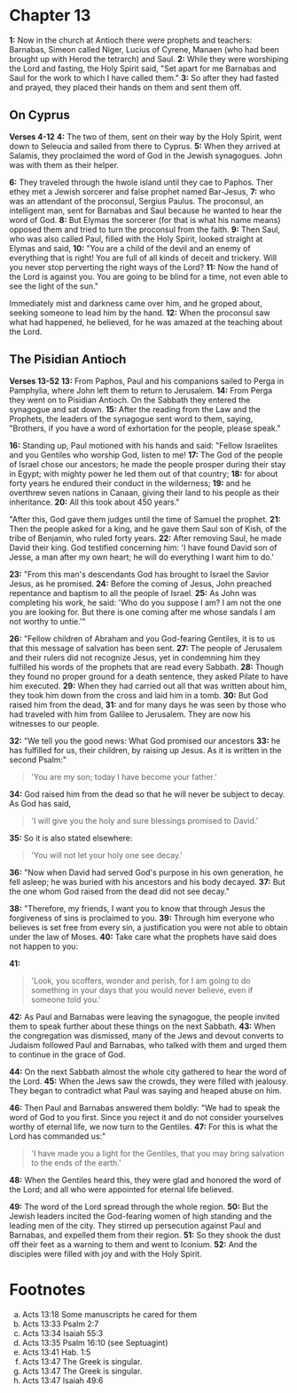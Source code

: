 # Chapter 13

**1:** Now in the church at Antioch there were prophets and teachers: Barnabas, Simeon called Niger, Lucius of Cyrene, Manaen (who had been brought up with Herod the tetrarch) and Saul.
**2:** While they were worshiping the Lord and fasting, the Holy Spirit said, "Set apart for me Barnabas and Saul for the work to which I have called them."
**3:** So after they had fasted and prayed, they placed their hands on them and sent them off.

## On Cyprus
**Verses 4-12** 
**4:** The two of them, sent on their way by the Holy Spirit, went down to Seleucia and sailed from there to Cyprus.
**5:** When they arrived at Salamis, they proclaimed the word of God in the Jewish synagogues. John was with them as their helper.

**6:** They traveled through the hwole island until they cae to Paphos. Ther ethey met a Jewish sorcerer and false prophet named Bar-Jesus,
**7:** who was an attendant of the proconsul, Sergius Paulus. The proconsul, an intelligent man, sent for Barnabas and Saul because he wanted to hear the word of God.
**8:** But Elymas the sorcerer (for that is what his name means) opposed them and tried to turn the proconsul from the faith.
**9:** Then Saul, who was also called Paul, filled with the Holy Spirit, looked straight at Elymas and said,
**10:** "You are a child of the devil and an enemy of everything that is right! You are full of all kinds of deceit and trickery. Will you never stop perverting the right ways of the Lord?
**11:** Now the hand of the Lord is against you. You are going to be blind for a time, not even able to see the light of the sun."

Immediately mist and darkness came over him, and he groped about, seeking someone to lead him by the hand.
**12:** When the proconsul saw what had happened, he believed, for he was amazed at the teaching about the Lord.

## The Pisidian Antioch
**Verses 13-52**
**13:** From Paphos, Paul and his companions sailed to Perga in Pamphylia, where John left them to return to Jerusalem.
**14:** From Perga they went on to Pisidian Antioch. On the Sabbath they entered the synagogue and sat down.
**15:** After the reading from the Law and the Prophets, the leaders of the synagogue sent word to them, saying, "Brothers, if you have a word of exhortation for the people, please speak."

**16:** Standing up, Paul motioned with his hands and said: "Fellow Israelites and you Gentiles who worship God, listen to me!
**17:** The God of the people of Israel chose our ancestors; he made the people prosper during their stay in Egypt; with mighty power he led them out of that country;
**18:** for about forty years he endured their conduct in the wilderness;
**19:** and he overthrew seven nations in Canaan, giving their land to his people as their inheritance.
**20:** All this took about 450 years."

"After this, God gave them judges until the time of Samuel the prophet.
**21:** Then the people asked for a king, and he gave them Saul son of Kish, of the tribe of Benjamin, who ruled forty years.
**22:** After removing Saul, he made David their king. God testified concerning him: 'I have found David son of Jesse, a man after my own heart; he will do everything I want him to do.'

**23:** "From this man's descendants God has brought to Israel the Savior Jesus, as he promised.
**24:** Before the coming of Jesus, John preached repentance and baptism to all the people of Israel.
**25:** As John was completing his work, he said: 'Who do you suppose I am? I am not the one you are looking for. But there is one coming after me whose sandals I am not worthy to untie.'"

**26:** "Fellow children of Abraham and you God-fearing Gentiles, it is to us that this message of salvation has been sent.
**27:** The people of Jerusalem and their rulers did not recognize Jesus, yet in condemning him they fulfilled his words of the prophets that are read every Sabbath.
**28:** Though they found no proper ground for a death sentence, they asked Pilate to have him executed.
**29:** When they had carried out all that was written about him, they took him down from the cross and laid him in a tomb.
**30:** But God raised him from the dead,
**31:** and for many days he was seen by those who had traveled with him from Galilee to Jerusalem. They are now his witnesses to our people.

**32:** "We tell you the good news: What God promised our ancestors
**33:** he has fulfilled for us, their children, by raising up Jesus. As it is written in the second Psalm:"

> 'You are my son;
> today I have become your father.'

**34:** God raised him from the dead so that he will never be subject to decay. As God has said,

> 'I will give you the holy and sure blessings promised to David.'

**35:** So it is also stated elsewhere:

> 'You will not let your holy one see decay.'

**36:** "Now when David had served God's purpose in his own generation, he fell asleep; he was buried with his ancestors and his body decayed.
**37:** But the one whom God raised from the dead did not see decay."

**38:** "Therefore, my friends, I want you to know that through Jesus the forgiveness of sins is proclaimed to you.
**39:** Through him everyone who believes is set free from every sin, a justification you were not able to obtain under the law of Moses.
**40:** Take care what the prophets have said does not happen to you:

**41:** 
> 'Look, you scoffers,
> wonder and perish,
> for I am going to do something in your days
> that you would never believe,
> even if someone told you.'

**42:** As Paul and Barnabas were leaving the synagogue, the people invited them to speak further about these things on the next Sabbath.
**43:** When the congregation was dismissed, many of the Jews and devout converts to Judaism followed Paul and Barnabas, who talked with them and urged them to continue in the grace of God.

**44:** On the next Sabbath almost the whole city gathered to hear the word of the Lord.
**45:** When the Jews saw the crowds, they were filled with jealousy. They began to contradict what Paul was saying and heaped abuse on him.

**46:** Then Paul and Barnabas answered them boldly: "We had to speak the word of God to you first. Since you reject it and do not consider yourselves worthy of eternal life, we now turn to the Gentiles.
**47:** For this is what the Lord has commanded us:"

> 'I have made you a light for the Gentiles,
> that you may bring salvation to the ends of the earth.'

**48:** When the Gentiles heard this, they were glad and honored the word of the Lord; and all who were appointed for eternal life believed.

**49:** The word of the Lord spread through the whole region.
**50:** But the Jewish leaders incited the God-fearing women of high standing and the leading men of the city. They stirred up persecution against Paul and Barnabas, and expelled them from their region.
**51:** So they shook the dust off their feet as a warning to them and went to Iconium.
**52:** And the disciples were filled with joy and with the Holy Spirit.

# Footnotes
<ol type='a'>
	<li>Acts 13:18 Some manuscripts he cared for them</li>
	<li>Acts 13:33 Psalm 2:7</li>
	<li>Acts 13:34 Isaiah 55:3</li>
	<li>Acts 13:35 Psalm 16:10 (see Septuagint)</li>
	<li>Acts 13:41 Hab. 1:5</li>
	<li>Acts 13:47 The Greek is singular.</li>
	<li>Acts 13:47 The Greek is singular.</li>
	<li>Acts 13:47 Isaiah 49:6</li>
</ol>
